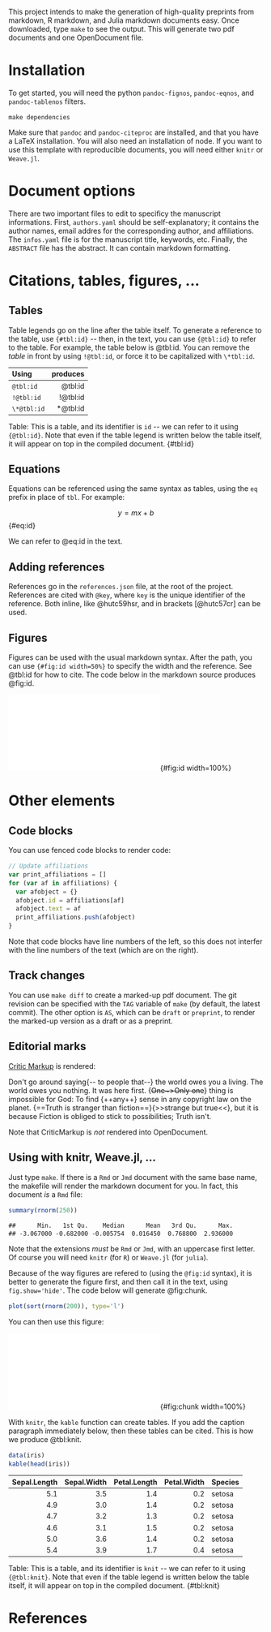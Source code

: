 This project intends to make the generation of high-quality preprints from
markdown, R markdown, and Julia markdown documents easy. Once downloaded, type
`make` to see the output. This will generate two pdf documents and one
OpenDocument file.

# Installation

To get started, you will need the python `pandoc-fignos`, `pandoc-eqnos`, and
`pandoc-tablenos` filters.

~~~ shell
make dependencies
~~~

Make sure that `pandoc` and `pandoc-citeproc` are installed, and that you have a
LaTeX installation. You will also need an installation of node. If you want to
use this template with reproducible documents, you will need either `knitr` or
`Weave.jl`.

# Document options

There are two important files to edit to specificy the manuscript informations.
First, `authors.yaml` should be self-explanatory; it contains the author names,
email addres for the corresponding author, and affiliations. The `infos.yaml`
file is for the manuscript title, keywords, etc. Finally, the `ABSTRACT` file
has the abstract. It can contain markdown formatting.

# Citations, tables, figures, ...

## Tables

Table legends go on the line after the table itself. To generate a reference to
the table, use `{#tbl:id}` -- then, in the text, you can use `{@tbl:id}` to
refer to the table. For example, the table below is @tbl:id. You can remove the
*table* in front by using `!@tbl:id`, or force it to be capitalized with
`\*tbl:id`.

| Using       |  produces |
|:------------|----------:|
| `@tbl:id`   |   @tbl:id |
| `!@tbl:id`  |  !@tbl:id |
| `\*@tbl:id` | \*@tbl:id |

Table: This is a table, and its identifier is `id` -- we can refer to it using
`{@tbl:id}`. Note that even if the table legend is written below the table
itself, it will appear on top in the compiled document. {#tbl:id}

## Equations

Equations can be referenced using the same syntax as tables, using the `eq`
prefix in place of `tbl`. For example:

$$ y = mx + b $$ {#eq:id}

We can refer to @eq:id in the text.

## Adding references

References go in the `references.json` file, at the root of the project.
References are cited with `@key`, where `key` is the unique identifier of the
reference. Both inline, like @hutc59hsr, and in brackets [@hutc57cr] can be
used.

## Figures

Figures can be used with the usual markdown syntax. After the path, you can use
`{#fig:id width=50%}` to specify the width and the reference. See @tbl:id for
how to cite. The code below in the markdown source produces @fig:id.



![This is a figure. Figures can have identifiers, and the width can be changed as well.](figure/histogram-1.pdf){#fig:id width=100%}

# Other elements

## Code blocks

You can use fenced code blocks to render code:

~~~ javascript
// Update affiliations
var print_affiliations = []
for (var af in affiliations) {
  var afobject = {}
  afobject.id = affiliations[af]
  afobject.text = af
  print_affiliations.push(afobject)
}
~~~

Note that code blocks have line numbers of the left, so this does not interfer
with the line numbers of the text (which are on the right).

## Track changes

You can use `make diff` to create a marked-up pdf document. The git revision can
be specified with the `TAG` variable of `make` (by default, the latest commit).
The other option is `AS`, which can be `draft` or `preprint`, to render the
marked-up version as a draft or as a preprint.

## Editorial marks

[Critic Markup][cm] is rendered:

Don't go around saying{-- to people that--} the world owes you a living. The
world owes you nothing. It was here first. {~~One~>Only one~~} thing is
impossible for God: To find {++any++} sense in any copyright law on the planet.
{==Truth is stranger than fiction==}{>>strange but
true<<}, but it is because Fiction is obliged to stick to possibilities; Truth
isn't.

Note that CriticMarkup is *not* rendered into OpenDocument.

[cm]: http://criticmarkup.com/

## Using with knitr, Weave.jl, ...

Just type `make`. If there is a `Rmd` or `Jmd` document with the same base name,
the makefile will render the markdown document for you. In fact, this document
*is* a `Rmd` file:


```r
summary(rnorm(250))
```

```
##      Min.   1st Qu.    Median      Mean   3rd Qu.      Max. 
## -3.067000 -0.682000 -0.005754  0.016450  0.768800  2.936000
```

Note that the extensions *must* be `Rmd` or `Jmd`, with an uppercase first
letter. Of course you will need `knitr` (for `R`) or `Weave.jl` (for `julia`).

Because of the way figures are refered to (using the `@fig:id` syntax), it is
better to generate the figure first, and then call it in the text, using
`fig.show='hide'`. The code below will generate @fig:chunk.


```r
plot(sort(rnorm(200)), type='l')
```

You can then use this figure:

![This is the figure created by the chunck `testfig`, so it is in `figure/testfig-1`. You can use different `dev` in the knitr chunk options, so it is possible to generate pdf or png figures.](figure/testfig-1.pdf){#fig:chunk width=100%}

With `knitr`, the `kable` function can create tables. If you add the caption
paragraph immediately below, then these tables can be cited. This is how we
produce @tbl:knit.


```r
data(iris)
kable(head(iris))
```



| Sepal.Length| Sepal.Width| Petal.Length| Petal.Width|Species |
|------------:|-----------:|------------:|-----------:|:-------|
|          5.1|         3.5|          1.4|         0.2|setosa  |
|          4.9|         3.0|          1.4|         0.2|setosa  |
|          4.7|         3.2|          1.3|         0.2|setosa  |
|          4.6|         3.1|          1.5|         0.2|setosa  |
|          5.0|         3.6|          1.4|         0.2|setosa  |
|          5.4|         3.9|          1.7|         0.4|setosa  |
Table: This is a table, and its identifier is `knit` -- we can refer to it using
`{@tbl:knit}`. Note that even if the table legend is written below the table
itself, it will appear on top in the compiled document. {#tbl:knit}

# References
